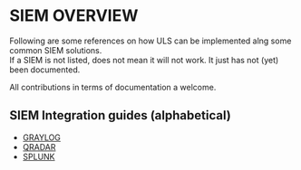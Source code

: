 # SIEM OVERVIEW
Following are some references on how ULS can be implemented alng some common SIEM solutions.  
If a SIEM is not listed, does not mean it will not work. It just has not (yet) been documented.

All contributions in terms of documentation a welcome.

## SIEM Integration guides (alphabetical)
- [GRAYLOG](./GRAYLOG/README.md)
- [QRADAR](./QRADAR/README.md)
- [SPLUNK](./SPLUNK/README.md)

